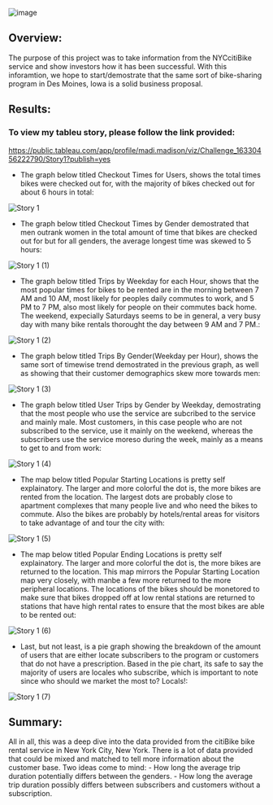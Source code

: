  ![image](https://user-images.githubusercontent.com/84158312/135735381-86595a42-41d0-4e0f-8cf9-bcf8bd84593b.png)

## Overview:
  The purpose of this project was to take information from the NYCcitiBike service and show investors how it has been successful. With this inforamtion, we hope to start/demostrate that the same sort of bike-sharing program in Des Moines, Iowa is a solid business proposal.

## Results:
  ### To view my tableu story, please follow the link provided:
   https://public.tableau.com/app/profile/madi.madison/viz/Challenge_16330456222790/Story1?publish=yes

 - The graph below titled Checkout Times for Users, shows the total times bikes were checked out for, with the majority of bikes checked out for about 6 hours in total:
 
![Story 1](https://user-images.githubusercontent.com/84158312/135735458-21065213-8916-4b93-b5ec-e3f30bfb229f.png)

- The graph below titled Checkout Times by Gender demostrated that men outrank women in the total amount of time that bikes are checked out for but for all genders, the average longest time was skewed to 5 hours:

![Story 1 (1)](https://user-images.githubusercontent.com/84158312/135735512-f347a5e2-3926-4814-8ff1-657694a1414e.png)
 
 - The graph below titled Trips by Weekday for each Hour, shows that the most popular times for bikes to be rented are in the morning between 7 AM and 10 AM, most likely for peoples daily commutes to work, and 5 PM to 7 PM, also most likely for people on their commutes back home. The weekend, expecially Saturdays seems to be in general, a very busy day with many bike rentals thorought the day between 9 AM and 7 PM.:
 
![Story 1 (2)](https://user-images.githubusercontent.com/84158312/135735618-4e3cf296-88bf-44c2-ac14-554c025fcdea.png)

- The graph below titled Trips By Gender(Weekday per Hour), shows the same sort of timewise trend demostrated in the previous graph, as well as showing that their customer demographics skew more towards men:

![Story 1 (3)](https://user-images.githubusercontent.com/84158312/135735759-d4233f7d-a79b-497e-8b63-ff921e001717.png)
 
- The graph below titled User Trips by Gender by Weekday, demostrating that the most people who use the service are subcribed to the service and mainly male. Most customers, in this case people who are not subscribed to the service, use it mainly on the weekend, whereas the subscribers use the service moreso during the week, mainly as a means to get to and from work:

![Story 1 (4)](https://user-images.githubusercontent.com/84158312/135735763-672bbe01-0e5b-4bd0-9385-64c79fa86d5b.png)

- The map below titled Popular Starting Locations is pretty self explainatory. The larger and more colorful the dot is, the more bikes are rented from the location. The largest dots are probably close to apartment complexes that many people live and who need the bikes to commute. Also the bikes are probably by hotels/rental areas for visitors to take advantage of and tour the city with:

![Story 1 (5)](https://user-images.githubusercontent.com/84158312/135735768-6eb327f2-99c8-4626-a7c9-0247a3a83074.png)

- The map below titled Popular Ending Locations is pretty self explainatory. The larger and more colorful the dot is, the more bikes are returned to the location. This map mirrors the Popular Starting Location map very closely, with manbe a few more returned to the more peripheral locations. The locations of the bikes should be monetored to make sure that bikes dropped off at low rental stations are returned to stations that have high rental rates to ensure that the most bikes are able to be rented out:

![Story 1 (6)](https://user-images.githubusercontent.com/84158312/135735771-39c0ddf1-c814-405b-8d98-47f1261e82b3.png)

- Last, but not least, is a pie graph showing the breakdown of the amount of users that are either locate subscribers to the program or customers that do not have a prescription. Based in the pie chart, its safe to say the majority of users are locales who subscribe, which is important to note since who should we market the most to? Locals!:

![Story 1 (7)](https://user-images.githubusercontent.com/84158312/135735772-a69f2ac6-4ce3-46ff-a418-a9d6ff7afe63.png)

## Summary:
 All in all, this was a deep dive into the data provided from the citiBike bike rental service in New York City, New York.
 There is a lot of data provided that could be mixed and matched to tell more information about the customer base.
Two ideas come to mind:
       - How long the average trip duration potentially differs between the genders.
       - How long the average trip duration possibly differs between subscribers and customers without a subscription.

